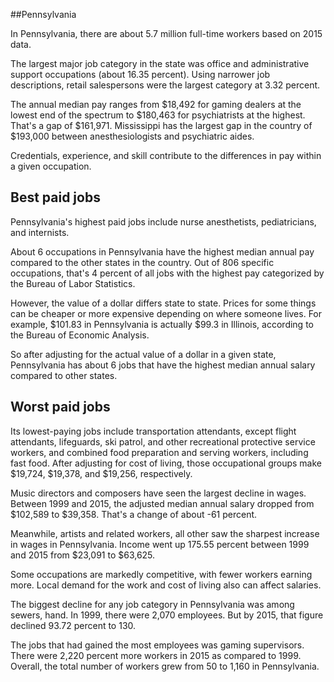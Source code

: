 

##Pennsylvania

In Pennsylvania, there are about 5.7 million full-time workers based on 2015 data.

The largest major job category in the state was <span class='occ_title_em'>office and administrative support occupations</span> (about 16.35 percent). Using narrower job descriptions, <span class='occ_title_em'>retail salespersons</span> were the largest category at 3.32 percent.
               
The annual median pay ranges from $18,492 for <span class='occ_title_em'>gaming dealers</span> at the lowest end of the spectrum to  $180,463 for <span class='occ_title_em'>psychiatrists</span> at the highest. That's a gap of $161,971. Mississippi has the largest gap in the country of $193,000 between <span class='occ_title_em'>anesthesiologists and psychiatric aides</span>.
          
Credentials, experience, and skill contribute to the differences in pay within a given occupation.

## Best paid jobs
Pennsylvania's highest paid jobs include <span class='occ_title_em'>nurse anesthetists, pediatricians</span>, and <span class='occ_title_em'>internists</span>.
               
About 6 occupations in Pennsylvania have the highest median annual pay compared to the other states in the country. Out of 806 specific occupations, that's 4 percent of all jobs with the highest pay categorized by the Bureau of Labor Statistics.
               
However, the value of a dollar differs state to state. Prices for some things can be cheaper or more expensive depending on where someone lives. For example, $101.83 in Pennsylvania is actually $99.3 in Illinois, according to the Bureau of Economic Analysis.
               
So after adjusting for the actual value of a dollar in a given state, Pennsylvania has about 6 jobs that have the highest median annual salary compared to other states.
               
## Worst paid jobs

Its lowest-paying jobs include <span class='occ_title_em'>transportation attendants, except flight attendants</span>, <span class='occ_title_em'>lifeguards, ski patrol, and other recreational protective service workers</span>, and <span class='occ_title_em'>combined food preparation and serving workers, including fast food</span>. After adjusting for cost of living, those occupational groups make $19,724,  $19,378, and  $19,256, respectively.
               
<span class='occ_title_em'>Music directors and composers</span> have seen the largest decline in wages. Between 1999 and 2015, the adjusted median annual salary dropped from $102,589 to $39,358. That's a change of about -61 percent.
               
Meanwhile, <span class='occ_title_em'>artists and related workers, all other</span> saw the sharpest increase in wages in Pennsylvania. Income went up 175.55 percent between 1999 and 2015 from $23,091 to $63,625.

Some occupations are markedly competitive, with fewer workers earning more. Local demand for the work and cost of living also can affect salaries.

            
The biggest decline for any job category in Pennsylvania was among <span class='occ_title_em'>sewers, hand</span>. In 1999, there were 2,070 employees. But by 2015, that figure declined 93.72 percent to 130. 
               
The jobs that had gained the most employees was gaming supervisors. There were 2,220 percent more workers in 2015 as compared to 1999. Overall, the total number of workers grew from 50 to 1,160 in Pennsylvania.
